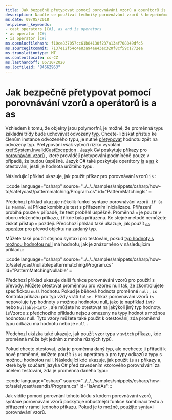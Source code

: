 ```yaml
---
title: Jak bezpečně přetypovat pomocí porovnávání vzorů a operátorů is a as
description: Naučte se používat techniky porovnávání vzorů k bezpečnému přetypování proměnných na jiný typ. Můžete použít porovnávání vzorů a také operátory is a as pro bezpečné převod typů.
ms.date: 09/05/2018
helpviewer_keywords:
- cast operators [C#], as and is operators
- as operator [C#]
- is operator [C#]
ms.openlocfilehash: f10ce837057cc61b84130f237a13af708849dfc5
ms.sourcegitcommit: 7137e12f54c4e83a94ae43ec320f8cf59c1772ea
ms.translationtype: MT
ms.contentlocale: cs-CZ
ms.lasthandoff: 06/10/2020
ms.locfileid: "84662963"
---
```

# <a name="how-to-safely-cast-by-using-pattern-matching-and-the-is-and-as-operators"></a>Jak bezpečně přetypovat pomocí porovnávání vzorů a operátorů is a as

Vzhledem k tomu, že objekty jsou polymorfní, je možné, že proměnná typu základní třídy bude uchovávat odvozený [typ](../programming-guide/types/index.md). Chcete-li získat přístup ke členům instance odvozeného typu, je nutné [přetypovat](../programming-guide/types/casting-and-type-conversions.md) hodnotu zpět na odvozený typ. Přetypování však vytvoří riziko vyvolání <xref:System.InvalidCastException> . Jazyk C# poskytuje příkazy pro [porovnávání vzorů](../pattern-matching.md) , které provádějí přetypování podmíněně pouze v případě, že budou úspěšné. Jazyk C# také poskytuje operátory [is](../language-reference/operators/type-testing-and-cast.md#is-operator) a [as](../language-reference/operators/type-testing-and-cast.md#as-operator) k otestování, jestli je hodnota určitého typu.

Následující příklad ukazuje, jak použít příkaz pro porovnávání vzorů `is` :

:::code language="csharp" source="../../../samples/snippets/csharp/how-to/safelycast/patternmatching/Program.cs" id="PatternMatchingIs":::

Předchozí příklad ukazuje několik funkcí syntaxe porovnávání vzorů. `if (a is Mammal m)`Příkaz kombinuje test s přiřazením inicializace. Přiřazení probíhá pouze v případě, že test proběhl úspěšně. Proměnná `m` je pouze v oboru vloženého příkazu, `if` kde byla přiřazena. Ke stejné metodě nemůžete získat přístup `m` později. Předchozí příklad také ukazuje, jak použít [ `as` operátor](../language-reference/operators/type-testing-and-cast.md#as-operator) pro převod objektu na zadaný typ.

Můžete také použít stejnou syntaxi pro testování, pokud [typ hodnoty s možnou hodnotou null](../language-reference/builtin-types/nullable-value-types.md) má hodnotu, jak je znázorněno v následujícím příkladu:

:::code language="csharp" source="../../../samples/snippets/csharp/how-to/safelycast/nullablepatternmatching/Program.cs" id="PatternMatchingNullable":::

Předchozí příklad ukazuje další funkce porovnávání vzorů pro použití s převody. Můžete otestovat proměnnou pro vzorec null tak, že zkontrolujete specifickou `null` hodnotu. Pokud je běhová hodnota proměnné `null` , `is` Kontrola příkazu pro typ vždy vrátí `false` . Příkaz porovnávání vzorů `is` nepovoluje typ hodnoty s možnou hodnotou null, jako je například `int?` nebo `Nullable<int>` , ale můžete ho otestovat na jakýkoli jiný typ hodnoty. `is`Vzorce z předchozího příkladu nejsou omezeny na typy hodnot s možnou hodnotou null. Tyto vzory můžete také použít k otestování, zda proměnná typu odkazu má hodnotu nebo je `null` .

Předchozí ukázka také ukazuje, jak použít vzor typu v `switch` příkazu, kde proměnná může být jedním z mnoha různých typů.

Pokud chcete otestovat, zda je proměnná daný typ, ale nechcete ji přiřadit k nové proměnné, můžete použít `is` `as` operátory a pro typy odkazů a typy s možnou hodnotou null. Následující kód ukazuje, jak použít `is` `as` příkazy a, které byly součástí jazyka C# před zavedením vzorového porovnávání za účelem testování, zda je proměnná daného typu:

:::code language="csharp" source="../../../samples/snippets/csharp/how-to/safelycast/asandis/Program.cs" id="IsAndAs":::

Jak vidíte pomocí porovnání tohoto kódu s kódem porovnávání vzorů, syntaxe porovnávání vzorů poskytuje robustnější funkce kombinací testu a přiřazení v rámci jednoho příkazu. Pokud je to možné, použijte syntaxi porovnávání vzorů.
